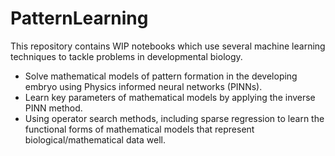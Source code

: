 # PatternLearning

This repository contains WIP notebooks which use several machine learning techniques to tackle problems in developmental biology. 

* Solve mathematical models of pattern formation in the developing embryo using Physics informed neural networks (PINNs).
* Learn key parameters of mathematical models by applying the inverse PINN method.
* Using operator search methods, including sparse regression to learn the functional forms of mathematical models that represent biological/mathematical data well.


